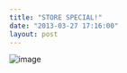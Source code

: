 ```yaml
---
title: "STORE SPECIAL!"
date: "2013-03-27 17:16:00"
layout: post
---
```


<p><img alt="image" src="http://media.tumblr.com/c1dd0dc6b255f031a9a4bc2d49015dc7/tumblr_inline_mkbx8yY7qY1qz4rgp.jpg"/></p>

